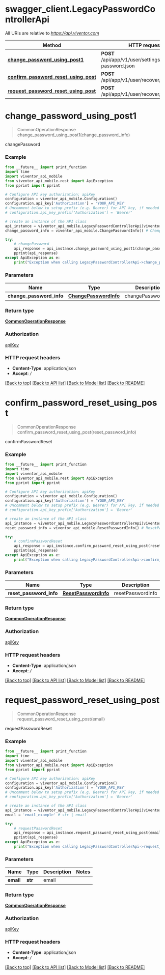 # swagger_client.LegacyPasswordControllerApi

All URIs are relative to *https://api.viventor.com*

Method | HTTP request | Description
------------- | ------------- | -------------
[**change_password_using_post1**](LegacyPasswordControllerApi.md#change_password_using_post1) | **POST** /api/app/v1/user/settings/change-password.json | changePassword
[**confirm_password_reset_using_post**](LegacyPasswordControllerApi.md#confirm_password_reset_using_post) | **POST** /api/app/v1/user/recover/second.json | confirmPasswordReset
[**request_password_reset_using_post**](LegacyPasswordControllerApi.md#request_password_reset_using_post) | **POST** /api/app/v1/user/recover/first.json | requestPasswordReset


# **change_password_using_post1**
> CommonOperationResponse change_password_using_post1(change_password_info)

changePassword

### Example
```python
from __future__ import print_function
import time
import viventor_api_mobile
from viventor_api_mobile.rest import ApiException
from pprint import pprint

# Configure API key authorization: apiKey
configuration = viventor_api_mobile.Configuration()
configuration.api_key['Authorization'] = 'YOUR_API_KEY'
# Uncomment below to setup prefix (e.g. Bearer) for API key, if needed
# configuration.api_key_prefix['Authorization'] = 'Bearer'

# create an instance of the API class
api_instance = viventor_api_mobile.LegacyPasswordControllerApi(viventor_api_mobile.ApiClient(configuration))
change_password_info = viventor_api_mobile.ChangePasswordInfo() # ChangePasswordInfo | changePasswordInfo

try:
    # changePassword
    api_response = api_instance.change_password_using_post1(change_password_info)
    pprint(api_response)
except ApiException as e:
    print("Exception when calling LegacyPasswordControllerApi->change_password_using_post1: %s\n" % e)
```

### Parameters

Name | Type | Description  | Notes
------------- | ------------- | ------------- | -------------
 **change_password_info** | [**ChangePasswordInfo**](ChangePasswordInfo.md)| changePasswordInfo | 

### Return type

[**CommonOperationResponse**](CommonOperationResponse.md)

### Authorization

[apiKey](../README.md#apiKey)

### HTTP request headers

 - **Content-Type**: application/json
 - **Accept**: */*

[[Back to top]](#) [[Back to API list]](../README.md#documentation-for-api-endpoints) [[Back to Model list]](../README.md#documentation-for-models) [[Back to README]](../README.md)

# **confirm_password_reset_using_post**
> CommonOperationResponse confirm_password_reset_using_post(reset_password_info)

confirmPasswordReset

### Example
```python
from __future__ import print_function
import time
import viventor_api_mobile
from viventor_api_mobile.rest import ApiException
from pprint import pprint

# Configure API key authorization: apiKey
configuration = viventor_api_mobile.Configuration()
configuration.api_key['Authorization'] = 'YOUR_API_KEY'
# Uncomment below to setup prefix (e.g. Bearer) for API key, if needed
# configuration.api_key_prefix['Authorization'] = 'Bearer'

# create an instance of the API class
api_instance = viventor_api_mobile.LegacyPasswordControllerApi(viventor_api_mobile.ApiClient(configuration))
reset_password_info = viventor_api_mobile.ResetPasswordInfo() # ResetPasswordInfo | resetPasswordInfo

try:
    # confirmPasswordReset
    api_response = api_instance.confirm_password_reset_using_post(reset_password_info)
    pprint(api_response)
except ApiException as e:
    print("Exception when calling LegacyPasswordControllerApi->confirm_password_reset_using_post: %s\n" % e)
```

### Parameters

Name | Type | Description  | Notes
------------- | ------------- | ------------- | -------------
 **reset_password_info** | [**ResetPasswordInfo**](ResetPasswordInfo.md)| resetPasswordInfo | 

### Return type

[**CommonOperationResponse**](CommonOperationResponse.md)

### Authorization

[apiKey](../README.md#apiKey)

### HTTP request headers

 - **Content-Type**: application/json
 - **Accept**: */*

[[Back to top]](#) [[Back to API list]](../README.md#documentation-for-api-endpoints) [[Back to Model list]](../README.md#documentation-for-models) [[Back to README]](../README.md)

# **request_password_reset_using_post**
> CommonOperationResponse request_password_reset_using_post(email)

requestPasswordReset

### Example
```python
from __future__ import print_function
import time
import viventor_api_mobile
from viventor_api_mobile.rest import ApiException
from pprint import pprint

# Configure API key authorization: apiKey
configuration = viventor_api_mobile.Configuration()
configuration.api_key['Authorization'] = 'YOUR_API_KEY'
# Uncomment below to setup prefix (e.g. Bearer) for API key, if needed
# configuration.api_key_prefix['Authorization'] = 'Bearer'

# create an instance of the API class
api_instance = viventor_api_mobile.LegacyPasswordControllerApi(viventor_api_mobile.ApiClient(configuration))
email = 'email_example' # str | email

try:
    # requestPasswordReset
    api_response = api_instance.request_password_reset_using_post(email)
    pprint(api_response)
except ApiException as e:
    print("Exception when calling LegacyPasswordControllerApi->request_password_reset_using_post: %s\n" % e)
```

### Parameters

Name | Type | Description  | Notes
------------- | ------------- | ------------- | -------------
 **email** | **str**| email | 

### Return type

[**CommonOperationResponse**](CommonOperationResponse.md)

### Authorization

[apiKey](../README.md#apiKey)

### HTTP request headers

 - **Content-Type**: application/json
 - **Accept**: */*

[[Back to top]](#) [[Back to API list]](../README.md#documentation-for-api-endpoints) [[Back to Model list]](../README.md#documentation-for-models) [[Back to README]](../README.md)

